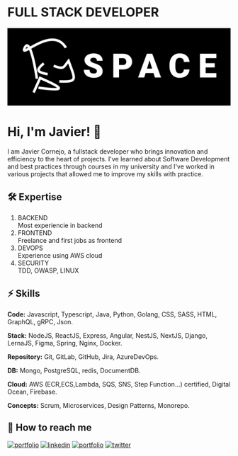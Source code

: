 
<link rel="stylesheet" href="assets/styles.css" type="text/css">

# FULL STACK DEVELOPER

<a href="https://www.jjcp.space" target="_blank">
    <picture>
        <!-- AVIF format for modern browsers that support it -->
        <source srcset="assets/logo.avif" type="image/avif">
        <!-- WebP format for modern browsers -->
        <source srcset="assets/logo.webp" type="image/webp">
        <!-- JPEG format for older browsers -->
        <img src="assets/logo.png" alt="jjcp.space">
    </picture>
</a>

# Hi, I'm Javier! 👋

I am Javier Cornejo, a fullstack developer who brings innovation and efficiency to the heart of projects. I've learned about Software Development and best practices through courses in my university and I've worked in various projects that allowed me to improve my skills with practice.

## 🛠 Expertise
<div class="exp">
    <ol>
        <li style="--accent-color:#354c7c">
            <div class="title">BACKEND</div>
            <div class="descr">Most experiencie in backend</div>
        </li>
        <li style="--accent-color:#505a74">
            <div class="title">FRONTEND</div>
            <div class="descr">Freelance and first jobs as frontend</div>
        </li>
        <li style="--accent-color:#b0b8ce">
            <div class="title">DEVOPS</div>
            <div class="descr">Experience using AWS cloud</div>
        </li>
        <li style="--accent-color:#BDBEBE">
            <div class="title">SECURITY</div>
            <div class="descr">TDD, OWASP, LINUX</div>
        </li>
    </ol>
</div>

## ⚡️ Skills

**Code:**  Javascript, Typescript, Java, Python, Golang, CSS, SASS, HTML, GraphQL, gRPC, Json.

**Stack:** NodeJS, ReactJS, Express, Angular, NestJS, NextJS, Django, LernaJS, Figma, Spring, Nginx, Docker.

**Repository:** Git, GitLab, GitHub, Jira, AzureDevOps.

**DB:** Mongo, PostgreSQL, redis, DocumentDB.

**Cloud:** AWS (ECR,ECS,Lambda, SQS, SNS, Step Function...) certified, Digital Ocean, Firebase.

**Concepts:** Scrum, Microservices, Design Patterns, Monorepo.

## 🔗 How to reach me

[![portfolio](https://img.shields.io/badge/my_portfolio-000?style=for-the-badge&logo=ko-fi&logoColor=white)](https://www.jjcp.space)
[![linkedin](https://img.shields.io/badge/linkedin-0A66C2?style=for-the-badge&logo=linkedin&logoColor=white)](https://www.linkedin.com/in/javier-jail-cornejo)
[![portfolio](https://img.shields.io/badge/GitHub-100000?style=for-the-badge&logo=github&logoColor=white)](https://github.com/shionAoi)
[![twitter](https://img.shields.io/badge/Gmail-D14836?style=for-the-badge&logo=gmail&logoColor=white)](mailto:javier.jail.cornejo@gmail.com)